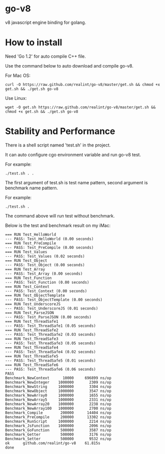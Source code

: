 go-v8
=====

v8 javascript engine binding for golang.

How to install
==============

Need 'Go 1.2' for auto compile C++ file.

Use the command below to auto download and compile go-v8.

For Mac OS:

```
curl -O https://raw.github.com/realint/go-v8/master/get.sh && chmod +x get.sh && ./get.sh go-v8
```

Use Linux:

```
wget -O get.sh https://raw.github.com/realint/go-v8/master/get.sh && chmod +x get.sh && ./get.sh go-v8
```

Stability and Performance
=========================

There is a shell script named 'test.sh' in the project. 

It can auto configure cgo environment variable and run go-v8 test.

For example:

```
./test.sh . .
```

The first argument of test.sh is test name pattern, second argument is benchmark name pattern.

For example:

```
./test.sh .
```

The command above will run test without benchmark.

Below is the test and benchmark result on my iMac:

```
=== RUN Test_HelloWorld
--- PASS: Test_HelloWorld (0.00 seconds)
=== RUN Test_PreCompile
--- PASS: Test_PreCompile (0.00 seconds)
=== RUN Test_Values
--- PASS: Test_Values (0.02 seconds)
=== RUN Test_Object
--- PASS: Test_Object (0.00 seconds)
=== RUN Test_Array
--- PASS: Test_Array (0.00 seconds)
=== RUN Test_Function
--- PASS: Test_Function (0.00 seconds)
=== RUN Test_Context
--- PASS: Test_Context (0.00 seconds)
=== RUN Test_ObjectTemplate
--- PASS: Test_ObjectTemplate (0.00 seconds)
=== RUN Test_UnderscoreJS
--- PASS: Test_UnderscoreJS (0.01 seconds)
=== RUN Test_ParseJSON
--- PASS: Test_ParseJSON (0.00 seconds)
=== RUN Test_ThreadSafe1
--- PASS: Test_ThreadSafe1 (0.05 seconds)
=== RUN Test_ThreadSafe2
--- PASS: Test_ThreadSafe2 (0.03 seconds)
=== RUN Test_ThreadSafe3
--- PASS: Test_ThreadSafe3 (0.05 seconds)
=== RUN Test_ThreadSafe4
--- PASS: Test_ThreadSafe4 (0.02 seconds)
=== RUN Test_ThreadSafe5
--- PASS: Test_ThreadSafe5 (0.01 seconds)
=== RUN Test_ThreadSafe6
--- PASS: Test_ThreadSafe6 (0.06 seconds)
PASS
Benchmark_NewContext      10000     696899 ns/op
Benchmark_NewInteger    1000000       2309 ns/op
Benchmark_NewString     1000000       3304 ns/op
Benchmark_NewObject     1000000       3547 ns/op
Benchmark_NewArray0     1000000       1655 ns/op
Benchmark_NewArray5     1000000       2331 ns/op
Benchmark_NewArray20    1000000       2238 ns/op
Benchmark_NewArray100   1000000       2700 ns/op
Benchmark_Compile        200000      14404 ns/op
Benchmark_PreCompile     200000      13302 ns/op
Benchmark_RunScript     1000000       2214 ns/op
Benchmark_JsFunction    1000000       2096 ns/op
Benchmark_GoFunction     500000       3587 ns/op
Benchmark_Getter         500000       3176 ns/op
Benchmark_Setter         500000       9532 ns/op
ok  	github.com/realint/go-v8	61.815s
done
```
